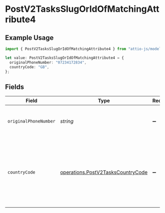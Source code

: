 # PostV2TasksSlugOrIdOfMatchingAttribute4

## Example Usage

```typescript
import { PostV2TasksSlugOrIdOfMatchingAttribute4 } from "attio-js/models/operations/postv2tasks.js";

let value: PostV2TasksSlugOrIdOfMatchingAttribute4 = {
  originalPhoneNumber: "07234172834",
  countryCode: "GB",
};
```

## Fields

| Field                                                                                           | Type                                                                                            | Required                                                                                        | Description                                                                                     | Example                                                                                         |
| ----------------------------------------------------------------------------------------------- | ----------------------------------------------------------------------------------------------- | ----------------------------------------------------------------------------------------------- | ----------------------------------------------------------------------------------------------- | ----------------------------------------------------------------------------------------------- |
| `originalPhoneNumber`                                                                           | *string*                                                                                        | :heavy_minus_sign:                                                                              | The raw, original phone number, as inputted.                                                    | 07234172834                                                                                     |
| `countryCode`                                                                                   | [operations.PostV2TasksCountryCode](../../models/operations/postv2taskscountrycode.md)          | :heavy_minus_sign:                                                                              | The ISO 3166-1 alpha-2 country code representing the country that this phone number belongs to. | GB                                                                                              |
